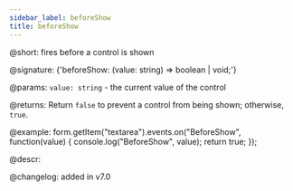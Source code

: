 ```yaml
---
sidebar_label: beforeShow
title: beforeShow
---          
```


@short: fires before a control is shown

@signature: {'beforeShow: (value: string) => boolean | void;'}
 
@params:
`value: string` - the current value of the control

@returns:
Return `false` to prevent a control from being shown; otherwise, `true`.

@example:
form.getItem("textarea").events.on("BeforeShow", function(value) {
    console.log("BeforeShow", value);
    return true;
});

@descr:

@changelog: added in v7.0
